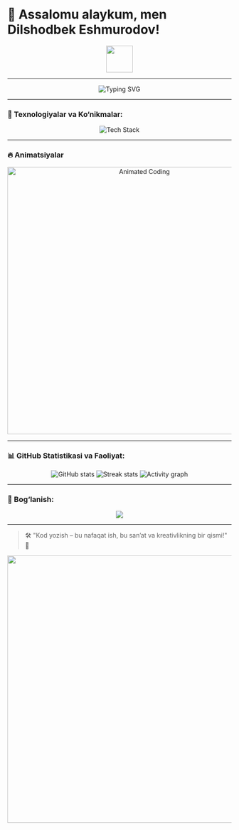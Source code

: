 # 👋 Assalomu alaykum, men Dilshodbek Eshmurodov!

<p align="center">
  <img src="https://media.giphy.com/media/hvRJCLFzcasrR4ia7z/giphy.gif" width="60px"/>
</p>

---

<p align="center">
  <img src="https://readme-typing-svg.demolab.com?font=Orbitron&size=30&duration=4000&pause=500&color=39FF14&center=true&vCenter=true&width=700&lines=Front-end+Dasturchi;HTML%2FCSS%2FPug%2FPHP%2FJS%2FTS;React%2C+Node.js%2C+Tailwind%2C+Vite;Redux%2C+Next.js%2C+Three.js%2C+SASS%2C+Bootstrap;Telegram+Bot+Dasturchisi;Har+Doim+O‘sishda+va+Innovatsiyada!" alt="Typing SVG" />
</p>

---

### 🚀 Texnologiyalar va Ko‘nikmalar:
<p align="center">
  <img src="https://skillicons.dev/icons?i=html,css,pug,php,js,ts,nodejs,react,vite,tailwind,telegram,redux,nextjs,bootstrap,sass,threejs" alt="Tech Stack"/>
</p>

---

### 🔥 Animatsiyalar 
<p align="center">
  <img src="https://media.giphy.com/media/26tn33aiTi1jkl6H6/giphy.gif" alt="Animated Coding" width="600" />
</p>

---

### 📊 GitHub Statistikasi va Faoliyat:
<p align="center">
  <img src="https://github-readme-stats.vercel.app/api?username=Eshmurodov-D&show_icons=true&theme=tokyonight" alt="GitHub stats"/>
  <img src="https://github-readme-streak-stats.herokuapp.com/?user=Eshmurodov-D&theme=tokyonight" alt="Streak stats"/>
  <img src="https://github-readme-activity-graph.vercel.app/graph?username=Eshmurodov-D&theme=react-dark" alt="Activity graph"/>
</p>

---

### 📱 Bog‘lanish:
<p align="center">
  <a href="https://t.me/vip-danater"><img src="https://img.shields.io/badge/Telegram-26A5E4?style=for-the-badge&logo=telegram&logoColor=white"/></a>
</p>

---

> 🛠️ "Kod yozish – bu nafaqat ish, bu san’at va kreativlikning bir qismi!" 🎨

<p align="center">
  <img src="https://media.giphy.com/media/RbDKaczqWovIugyJmW/giphy.gif" width="600"/>
</p>
